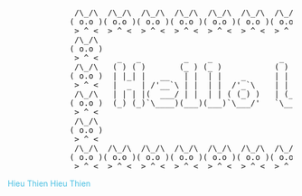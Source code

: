 <pre>
              /\_/\  /\_/\  /\_/\  /\_/\  /\_/\  /\_/\  /\_/\  /\_/\  /\_/\  /\_/\  /\_/\  /\_/\  /\_/\ 
             ( o.o )( o.o )( o.o )( o.o )( o.o )( o.o )( o.o )( o.o )( o.o )( o.o )( o.o )( o.o )( o.o )
              > ^ <  > ^ <  > ^ <  > ^ <  > ^ <  > ^ <  > ^ <  > ^ <  > ^ <  > ^ <  > ^ <  > ^ <  > ^ < 
              /\_/\                                                                               /\_/\ 
             ( o.o )                                                                             ( o.o )
              > ^ <    _   _         _    _              _       _              _        _  _     > ^ < 
              /\_/\   ( ) ( )       (_ ) (_ )           ( )  _  ( )            (_ )     ( )( )    /\_/\ 
             ( o.o )  | |_| |   __   | |  | |    _      | | ( ) | |   _    _ __ | |    _| || |   ( o.o )
              > ^ <   |  _  | /'__`\ | |  | |  /'_`\    | | | | | | /'_`\ ( '__)| |  /'_` || |    > ^ < 
              /\_/\   | | | |(  ___/ | |  | | ( (_) )   | (_/ \_) |( (_) )| |   | | ( (_| || |    /\_/\ 
             ( o.o )  (_) (_)`\____)(___)(___)`\___/'   `\___x___/'`\___/'(_)  (___)`\__,_)(_)   ( o.o )
              > ^ <                                                                        (_)    > ^ < 
              /\_/\                                                                               /\_/\ 
             ( o.o )                                                                             ( o.o )
              > ^ <                                                                               > ^ < 
              /\_/\  /\_/\  /\_/\  /\_/\  /\_/\  /\_/\  /\_/\  /\_/\  /\_/\  /\_/\  /\_/\  /\_/\  /\_/\ 
             ( o.o )( o.o )( o.o )( o.o )( o.o )( o.o )( o.o )( o.o )( o.o )( o.o )( o.o )( o.o )( o.o )
              > ^ <  > ^ <  > ^ <  > ^ <  > ^ <  > ^ <  > ^ <  > ^ <  > ^ <  > ^ <  > ^ <  > ^ <  > ^ < 
</pre>

<span style="color: #48bfe2;"> Hieu Thien </span> 
<span style="color:#48bfe2;">Hieu Thien</span>

